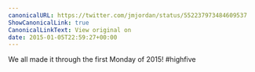 ```yaml
---
canonicalURL: https://twitter.com/jmjordan/status/552237973484609537
ShowCanonicalLink: true
CanonicalLinkText: View original on
date: 2015-01-05T22:59:27+00:00
---
```

We all made it through the first Monday of 2015! #highfive